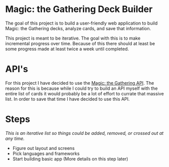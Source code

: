 # Magic: the Gathering Deck Builder
The goal of this project is to build a user-friendly web application to build Magic: the Gathering decks, analyze cards, and save that information. 

This project is meant to be iterative. The goal with this is to make incremental progress over time. Because of this there should at least be some progress made at least twice a week until completed.

# API's
For this project I have decided to use the [Magic: the Gathering API](https://docs.magicthegathering.io/#api_v1formats_list). The reason for this is because while I could try to build an API myself with the entire list of cards it would probably be a lot of effort to currate that massive list. In order to save that time I have decided to use this API.

# Steps
<em>This is an iterative list so things could be added, removed, or crossed out at any time.</em>
* Figure out layout and screens
* Pick languages and frameworks
* Start building basic app (More details on this step later)